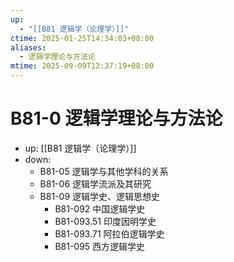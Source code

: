 ```yaml
---
up:
  - "[[B81 逻辑学（论理学）]]"
ctime: 2025-01-25T14:34:03+08:00
aliases:
  - 逻辑学理论与方法论
mtime: 2025-09-09T12:37:19+08:00
---
```


# B81-0 逻辑学理论与方法论

- up: [[B81 逻辑学（论理学）]]
- down:	
	- B81-05 逻辑学与其他学科的关系
	- B81-06 逻辑学流派及其研究
	- B81-09 逻辑学史、逻辑思想史
		- B81-092 中国逻辑学史
		- B81-093.51 印度因明学史
		- B81-093.71 阿拉伯逻辑学史
		- B81-095 西方逻辑学史
	
